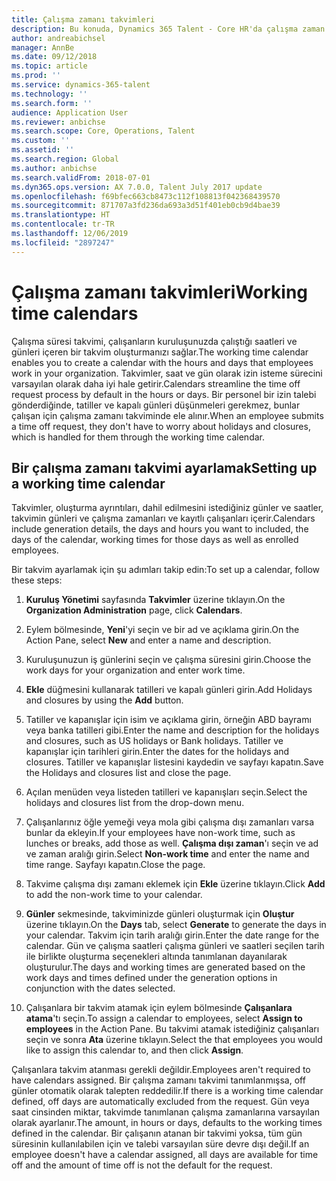 ```yaml
---
title: Çalışma zamanı takvimleri
description: Bu konuda, Dynamics 365 Talent - Core HR'da çalışma zaman takvimlerini ve takvimlerin nasıl ayarlanacağını açıklamaktadır.
author: andreabichsel
manager: AnnBe
ms.date: 09/12/2018
ms.topic: article
ms.prod: ''
ms.service: dynamics-365-talent
ms.technology: ''
ms.search.form: ''
audience: Application User
ms.reviewer: anbichse
ms.search.scope: Core, Operations, Talent
ms.custom: ''
ms.assetid: ''
ms.search.region: Global
ms.author: anbichse
ms.search.validFrom: 2018-07-01
ms.dyn365.ops.version: AX 7.0.0, Talent July 2017 update
ms.openlocfilehash: f69bfec663cb8473c112f108813f042368439570
ms.sourcegitcommit: 871707a3fd236da693a3d51f401eb0cb9d4bae39
ms.translationtype: HT
ms.contentlocale: tr-TR
ms.lasthandoff: 12/06/2019
ms.locfileid: "2897247"
---
```

# <a name="working-time-calendars"></a><span data-ttu-id="9fc0c-103">Çalışma zamanı takvimleri</span><span class="sxs-lookup"><span data-stu-id="9fc0c-103">Working time calendars</span></span>

<span data-ttu-id="9fc0c-104">Çalışma süresi takvimi, çalışanların kuruluşunuzda çalıştığı saatleri ve günleri içeren bir takvim oluşturmanızı sağlar.</span><span class="sxs-lookup"><span data-stu-id="9fc0c-104">The working time calendar enables you to create a calendar with the hours and days that employees work in your organization.</span></span> <span data-ttu-id="9fc0c-105">Takvimler, saat ve gün olarak izin isteme sürecini varsayılan olarak daha iyi hale getirir.</span><span class="sxs-lookup"><span data-stu-id="9fc0c-105">Calendars streamline the time off request process by default in the hours or days.</span></span> <span data-ttu-id="9fc0c-106">Bir personel bir izin talebi gönderdiğinde, tatiller ve kapalı günleri düşünmeleri gerekmez, bunlar çalışan için çalışma zamanı takviminde ele alınır.</span><span class="sxs-lookup"><span data-stu-id="9fc0c-106">When an employee submits a time off request, they don't have to worry about holidays and closures, which is handled for them through the working time calendar.</span></span>

## <a name="setting-up-a-working-time-calendar"></a><span data-ttu-id="9fc0c-107">Bir çalışma zamanı takvimi ayarlamak</span><span class="sxs-lookup"><span data-stu-id="9fc0c-107">Setting up a working time calendar</span></span>

<span data-ttu-id="9fc0c-108">Takvimler, oluşturma ayrıntıları, dahil edilmesini istediğiniz günler ve saatler, takvimin günleri ve çalışma zamanları ve kayıtlı çalışanları içerir.</span><span class="sxs-lookup"><span data-stu-id="9fc0c-108">Calendars include generation details, the days and hours you want to included, the days of the calendar, working times for those days as well as enrolled employees.</span></span> 

<span data-ttu-id="9fc0c-109">Bir takvim ayarlamak için şu adımları takip edin:</span><span class="sxs-lookup"><span data-stu-id="9fc0c-109">To set up a calendar, follow these steps:</span></span>

1. <span data-ttu-id="9fc0c-110">**Kuruluş Yönetimi** sayfasında **Takvimler** üzerine tıklayın.</span><span class="sxs-lookup"><span data-stu-id="9fc0c-110">On the **Organization Administration** page, click **Calendars**.</span></span>

2. <span data-ttu-id="9fc0c-111">Eylem bölmesinde, **Yeni**'yi seçin ve bir ad ve açıklama girin.</span><span class="sxs-lookup"><span data-stu-id="9fc0c-111">On the Action Pane, select **New** and enter a name and description.</span></span>

3. <span data-ttu-id="9fc0c-112">Kuruluşunuzun iş günlerini seçin ve çalışma süresini girin.</span><span class="sxs-lookup"><span data-stu-id="9fc0c-112">Choose the work days for your organization and enter work time.</span></span>

4. <span data-ttu-id="9fc0c-113">**Ekle** düğmesini kullanarak tatilleri ve kapalı günleri girin.</span><span class="sxs-lookup"><span data-stu-id="9fc0c-113">Add Holidays and closures by using the **Add** button.</span></span>

5. <span data-ttu-id="9fc0c-114">Tatiller ve kapanışlar için isim ve açıklama girin, örneğin ABD bayramı veya banka tatilleri gibi.</span><span class="sxs-lookup"><span data-stu-id="9fc0c-114">Enter the name and description for the holidays and closures, such as US holidays or Bank holidays.</span></span> <span data-ttu-id="9fc0c-115">Tatiller ve kapanışlar için tarihleri girin.</span><span class="sxs-lookup"><span data-stu-id="9fc0c-115">Enter the dates for the holidays and closures.</span></span> <span data-ttu-id="9fc0c-116">Tatiller ve kapanışlar listesini kaydedin ve sayfayı kapatın.</span><span class="sxs-lookup"><span data-stu-id="9fc0c-116">Save the Holidays and closures list and close the page.</span></span>

6. <span data-ttu-id="9fc0c-117">Açılan menüden veya listeden tatilleri ve kapanışları seçin.</span><span class="sxs-lookup"><span data-stu-id="9fc0c-117">Select the holidays and closures list from the drop-down menu.</span></span>

7. <span data-ttu-id="9fc0c-118">Çalışanlarınız öğle yemeği veya mola gibi çalışma dışı zamanları varsa bunlar da ekleyin.</span><span class="sxs-lookup"><span data-stu-id="9fc0c-118">If your employees have non-work time, such as lunches or breaks, add those as well.</span></span> <span data-ttu-id="9fc0c-119">**Çalışma dışı zaman**'ı seçin ve ad ve zaman aralığı girin.</span><span class="sxs-lookup"><span data-stu-id="9fc0c-119">Select **Non-work time** and enter the name and time range.</span></span> <span data-ttu-id="9fc0c-120">Sayfayı kapatın.</span><span class="sxs-lookup"><span data-stu-id="9fc0c-120">Close the page.</span></span> 

8. <span data-ttu-id="9fc0c-121">Takvime çalışma dışı zamanı eklemek için **Ekle** üzerine tıklayın.</span><span class="sxs-lookup"><span data-stu-id="9fc0c-121">Click **Add** to add the non-work time to your calendar.</span></span>

9. <span data-ttu-id="9fc0c-122">**Günler** sekmesinde, takviminizde günleri oluşturmak için **Oluştur** üzerine tıklayın.</span><span class="sxs-lookup"><span data-stu-id="9fc0c-122">On the **Days** tab, select **Generate** to generate the days in your calendar.</span></span> <span data-ttu-id="9fc0c-123">Takvim için tarih aralığı girin.</span><span class="sxs-lookup"><span data-stu-id="9fc0c-123">Enter the date range for the calendar.</span></span> <span data-ttu-id="9fc0c-124">Gün ve çalışma saatleri çalışma günleri ve saatleri seçilen tarih ile birlikte oluşturma seçenekleri altında tanımlanan dayanılarak oluşturulur.</span><span class="sxs-lookup"><span data-stu-id="9fc0c-124">The days and working times are generated based on the work days and times defined under the generation options in conjunction with the dates selected.</span></span>

10. <span data-ttu-id="9fc0c-125">Çalışanlara bir takvim atamak için eylem bölmesinde **Çalışanlara atama**'tı seçin.</span><span class="sxs-lookup"><span data-stu-id="9fc0c-125">To assign a calendar to employees, select **Assign to employees** in the Action Pane.</span></span> <span data-ttu-id="9fc0c-126">Bu takvimi atamak istediğiniz çalışanları seçin ve sonra **Ata** üzerine tıklayın.</span><span class="sxs-lookup"><span data-stu-id="9fc0c-126">Select the that employees you would like to assign this calendar to, and then click **Assign**.</span></span>

<span data-ttu-id="9fc0c-127">Çalışanlara takvim atanması gerekli değildir.</span><span class="sxs-lookup"><span data-stu-id="9fc0c-127">Employees aren't required to have calendars assigned.</span></span> <span data-ttu-id="9fc0c-128">Bir çalışma zamanı takvimi tanımlanmışsa, off günler otomatik olarak talepten reddedilir.</span><span class="sxs-lookup"><span data-stu-id="9fc0c-128">If there is a working time calendar defined, off days are automatically excluded from the request.</span></span> <span data-ttu-id="9fc0c-129">Gün veya saat cinsinden miktar, takvimde tanımlanan çalışma zamanlarına varsayılan olarak ayarlanır.</span><span class="sxs-lookup"><span data-stu-id="9fc0c-129">The amount, in hours or days, defaults to the working times defined in the calendar.</span></span> <span data-ttu-id="9fc0c-130">Bir çalışanın atanan bir takvimi yoksa, tüm gün süresinin kullanılabilen için ve talebi varsayılan süre devre dışı değil.</span><span class="sxs-lookup"><span data-stu-id="9fc0c-130">If an employee doesn't have a calendar assigned, all days are available for time off and the amount of time off is not the default for the request.</span></span> 
